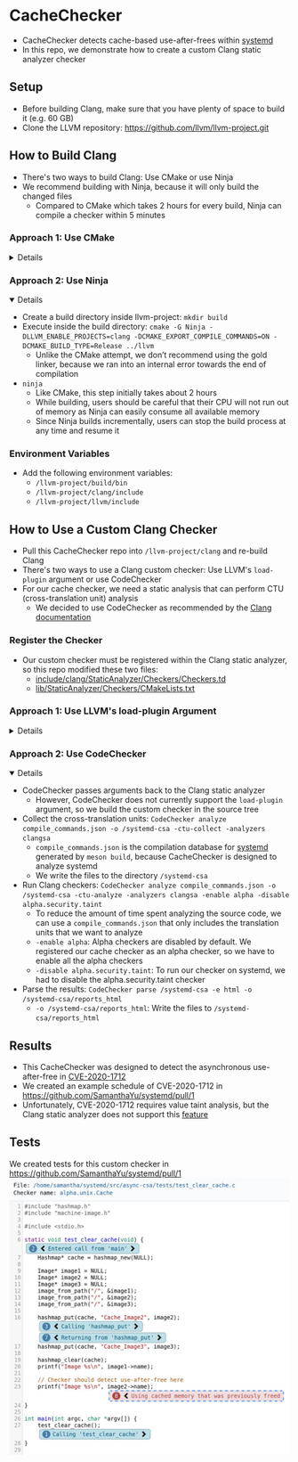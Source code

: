 # CacheChecker
- CacheChecker detects cache-based use-after-frees within [systemd](https://github.com/systemd/systemd)
- In this repo, we demonstrate how to create a custom Clang static analyzer checker

## Setup
- Before building Clang, make sure that you have plenty of space to build it (e.g. 60 GB)
- Clone the LLVM repository: https://github.com/llvm/llvm-project.git

## How to Build Clang
- There's two ways to build Clang: Use CMake or use Ninja
- We recommend building with Ninja, because it will only build the changed files
  - Compared to CMake which takes 2 hours for every build, Ninja can compile a checker within 5 minutes

### Approach 1: Use CMake
<details>
  
- Create a build directory inside llvm-project: `mkdir build`
- Execute inside the build directory: `cmake -DLLVM_ENABLE_PROJECTS=clang -DCMAKE_BUILD_TYPE=Release -G "Unix Makefiles" -DLLVM_USE_LINKER=gold ../llvm`
    - `-DLLVM_ENABLE_PROJECTS=clang`: To build Clang
    - `-DCMAKE_BUILD_TYPE=Release`: To build in release mode instead of debug mode (much faster)
    - `-DLLVM_USE_LINKER=gold`: To use the gold linker, which is much faster than ld
- Run: `make`
    - This step takes about 2 hours
    - Every time that we make a change to a Clang checker, we would have to re-build the whole project again
</details>

### Approach 2: Use Ninja
<details open>
  
- Create a build directory inside llvm-project: `mkdir build`
- Execute inside the build directory: `cmake -G Ninja -DLLVM_ENABLE_PROJECTS=clang -DCMAKE_EXPORT_COMPILE_COMMANDS=ON -DCMAKE_BUILD_TYPE=Release ../llvm`
  - Unlike the CMake attempt, we don’t recommend using the gold linker, because we ran into an internal error towards the end of compilation
- `ninja`
  - Like CMake, this step initially takes about 2 hours
  - While building, users should be careful that their CPU will not run out of memory as Ninja can easily consume all available memory
  - Since Ninja builds incrementally, users can stop the build process at any time and resume it
</details>

### Environment Variables
- Add the following environment variables:
  - `/llvm-project/build/bin`
  - `/llvm-project/clang/include`
  - `/llvm-project/llvm/include`

## How to Use a Custom Clang Checker
- Pull this CacheChecker repo into `/llvm-project/clang` and re-build Clang
- There's two ways to use a Clang custom checker: Use LLVM's `load-plugin` argument or use CodeChecker
- For our cache checker, we need a static analysis that can perform CTU (cross-translation unit) analysis
  - We decided to use CodeChecker as recommended by the [Clang documentation](https://clang.llvm.org/docs/analyzer/user-docs/CrossTranslationUnit.html)

### Register the Checker
- Our custom checker must be registered within the Clang static analyzer, so this repo modified these two files:
  - [include/clang/StaticAnalyzer/Checkers/Checkers.td](include/clang/StaticAnalyzer/Checkers/Checkers.td)
  - [lib/StaticAnalyzer/Checkers/CMakeLists.txt](lib/StaticAnalyzer/Checkers/CMakeLists.txt)
  
### Approach 1: Use LLVM's load-plugin Argument
<details>
  
- The Clang documentation usually describes creating a custom checker within the source build only
- It’s possible to use an out-of-source checker by using the `load-plugin` argument:
  - e.g. If `SimpleStreamChecker` is our out-of-source checker, we can execute inside systemd's build directory: `scan-build -load-plugin SimpleStreamChecker/libSimpleStreamChecker.so -enable-checker alpha.SimpleStreamChecker ninja -C build`
- With the `load-plugin` argument, users must still register the checker in `clang/include/clang/StaticAnalyzer/Checkers/Checkers.td`
- The reasoning behind using the `load-plugin` argument is to avoid having to rebuild Clang every time that we want to build the checker
  - With Ninja, we would only be incrementally building our changes, so placing the checker in the LLVM source tree is still reasonable
</details>

### Approach 2: Use CodeChecker
<details open>
  
- CodeChecker passes arguments back to the Clang static analyzer
  - However, CodeChecker does not currently support the `load-plugin` argument, so we build the custom checker in the source tree
- Collect the cross-translation units: `CodeChecker analyze compile_commands.json -o /systemd-csa -ctu-collect -analyzers clangsa`
  - `compile_commands.json` is the compilation database for [systemd](https://github.com/systemd/systemd) generated by `meson build`, because CacheChecker is designed to analyze systemd
  - We write the files to the directory `/systemd-csa`
- Run Clang checkers: `CodeChecker analyze compile_commands.json -o /systemd-csa -ctu-analyze -analyzers clangsa -enable alpha -disable alpha.security.taint`
  - To reduce the amount of time spent analyzing the source code, we can use a `compile_commands.json` that only includes the translation units that we want to analyze
  - `-enable alpha`: Alpha checkers are disabled by default. We registered our cache checker as an alpha checker, so we have to enable all the alpha checkers
  - `-disable alpha.security.taint`: To run our checker on systemd, we had to disable the alpha.security.taint checker
- Parse the results: `CodeChecker parse /systemd-csa -e html -o /systemd-csa/reports_html`
  - `-o /systemd-csa/reports_html`: Write the files to `/systemd-csa/reports_html`
</details>

## Results
- This CacheChecker was designed to detect the asynchronous use-after-free in [CVE-2020-1712](https://bugzilla.redhat.com/show_bug.cgi?id=1794578)
- We created an example schedule of CVE-2020-1712 in https://github.com/SamanthaYu/systemd/pull/1
- Unfortunately, CVE-2020-1712 requires value taint analysis, but the Clang static analyzer does not support this [feature](http://clang-developers.42468.n3.nabble.com/Clear-taint-mark-static-analyzer-checker-td4044933.html)

## Tests
We created tests for this custom checker in https://github.com/SamanthaYu/systemd/pull/1
<br/>
<img src="cmpt416_CacheChecker.jpg" alt="Cache checker detecting a use-after-free in an example scenario" width="650">

